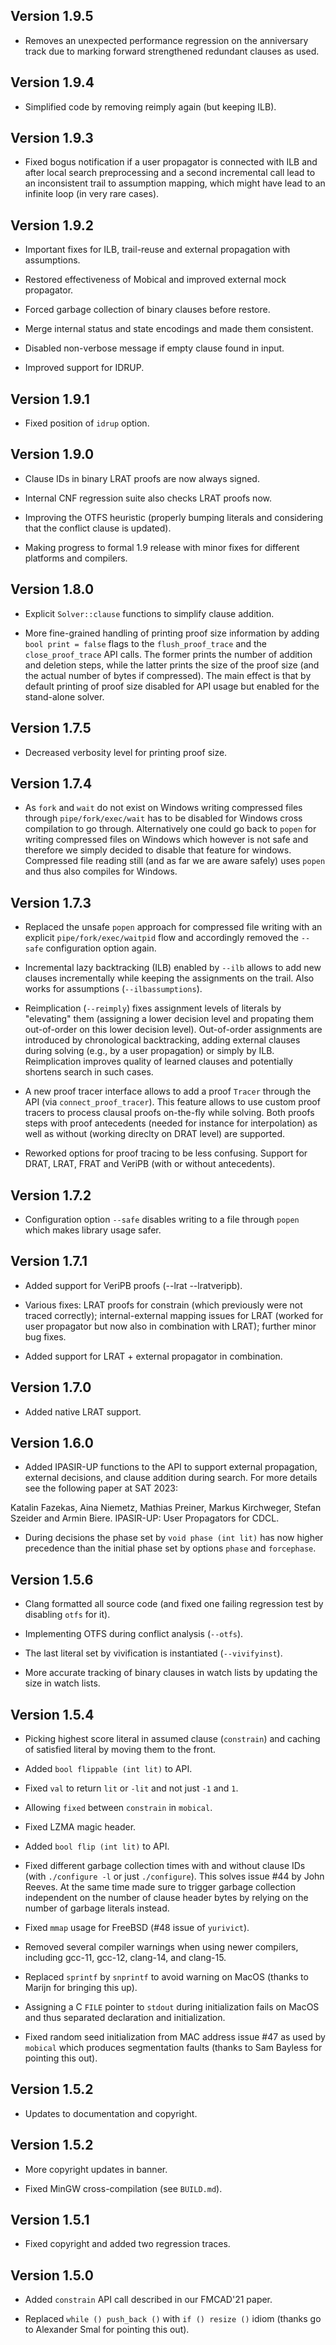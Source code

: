 Version 1.9.5
-------------

- Removes an unexpected performance regression on the anniversary track
  due to marking forward strengthened redundant clauses as used.

Version 1.9.4
-------------

- Simplified code by removing reimply again (but keeping ILB).

Version 1.9.3
-------------

- Fixed bogus notification if a user propagator is connected
  with ILB and after local search preprocessing and a second incremental
  call lead to an inconsistent trail to assumption mapping, which might
  have lead to an infinite loop (in very rare cases).

Version 1.9.2
-------------

- Important fixes for ILB, trail-reuse and external propagation with
  assumptions.

- Restored effectiveness of Mobical and improved external mock
  propagator.

- Forced garbage collection of binary clauses before restore.

- Merge internal status and state encodings and made them consistent.

- Disabled non-verbose message if empty clause found in input.

- Improved support for IDRUP.

Version 1.9.1
-------------

- Fixed position of `idrup` option.

Version 1.9.0
-------------

- Clause IDs in binary LRAT proofs are now always signed.

- Internal CNF regression suite also checks LRAT proofs now.

- Improving the OTFS heuristic (properly bumping literals and
  considering that the conflict clause is updated).

- Making progress to formal 1.9 release with minor fixes for
  different platforms and compilers.

Version 1.8.0
-------------

- Explicit `Solver::clause` functions to simplify clause addition.

- More fine-grained handling of printing proof size information by
  adding `bool print = false` flags to the `flush_proof_trace` and
  the `close_proof_trace` API calls.  The former prints the number
  of addition and deletion steps, while the latter prints the size
  of the proof size (and the actual number of bytes if compressed).
  The main effect is that by default printing of proof size disabled
  for API usage but enabled for the stand-alone solver.

Version 1.7.5
-------------

- Decreased verbosity level for printing proof size.

Version 1.7.4
-------------

- As `fork` and `wait` do not exist on Windows writing compressed files
  through `pipe/fork/exec/wait` has to be disabled for Windows cross
  compilation to go through.  Alternatively one could go back to `popen`
  for writing compressed files on Windows which however is not safe and
  therefore we simply decided to disable that feature for windows.
  Compressed file reading still (and as far we are aware safely) uses
  `popen` and thus also compiles for Windows.

Version 1.7.3
-------------

- Replaced the unsafe `popen` approach for compressed file writing
  with an explicit `pipe/fork/exec/waitpid` flow and accordingly
  removed the `--safe` configuration option again.

- Incremental lazy backtracking (ILB) enabled by `--ilb` allows
  to add new clauses incrementally while keeping the assignments
  on the trail.  Also works for assumptions (`--ilbassumptions`).

- Reimplication (`--reimply`) fixes assignment levels of literals by
  "elevating" them (assigning a lower decision level and propating them
  out-of-order on this lower decision level).  Out-of-order assignments
  are introduced by chronological backtracking, adding external clauses
  during solving (e.g., by a user propagation) or simply by ILB.
  Reimplication improves quality of learned clauses and potentially
  shortens search in such cases.
 
- A new proof tracer interface allows to add a proof `Tracer` through the
  API (via `connect_proof_tracer`). This feature allows to use custom
  proof tracers to process clausal proofs on-the-fly while solving.  Both
  proofs steps with proof antecedents (needed for instance for
  interpolation) as well as without (working direclty on DRAT level) are
  supported.
 
- Reworked options for proof tracing to be less confusing.  Support for
  DRAT, LRAT, FRAT and VeriPB (with or without antecedents).

Version 1.7.2
-------------

- Configuration option `--safe` disables writing to a file
  through `popen` which makes library usage safer.

Version 1.7.1
-------------

- Added support for VeriPB proofs (--lrat --lratveripb).

- Various fixes: LRAT proofs for constrain (which previously were
 not traced correctly); internal-external mapping issues for LRAT
 (worked for user propagator but now also in combination with LRAT);
 further minor bug fixes.

- Added support for LRAT + external propagator in combination.

Version 1.7.0
-------------

- Added native LRAT support.

Version 1.6.0
-------------

- Added IPASIR-UP functions to the API to support external propagation,
 external decisions, and clause addition during search.
 For more details see the following paper at SAT 2023:

 Katalin Fazekas, Aina Niemetz, Mathias Preiner, Markus Kirchweger,
 Stefan Szeider and Armin Biere. IPASIR-UP: User Propagators for CDCL.

- During decisions the phase set by `void phase (int lit)` has now
 higher precedence than the initial phase set by options `phase` and
 `forcephase`.

Version 1.5.6
-------------

- Clang formatted all source code (and fixed one failing regression
 test by disabling `otfs` for it).

- Implementing OTFS during conflict analysis (`--otfs`).

- The last literal set by vivification is instantiated (`--vivifyinst`).

- More accurate tracking of binary clauses in watch lists by updating
  the size in watch lists.

Version 1.5.4
-------------

- Picking highest score literal in assumed clause (`constrain`)
  and caching of satisfied literal by moving them to the front.

- Added `bool flippable (int lit)` to API.

- Fixed `val` to return `lit` or `-lit` and not just `-1` and `1`.

- Allowing `fixed` between `constrain` in `mobical`.

- Fixed LZMA magic header.

- Added `bool flip (int lit)` to API.

- Fixed different garbage collection times with and without
  clause IDs (with `./configure -l` or just `./configure`).
  This solves issue #44 by John Reeves.  At the same time
  made sure to trigger garbage collection independent on the
  number of clause header bytes by relying on the number of
  garbage literals instead.

- Fixed `mmap` usage for FreeBSD (#48 issue of `yurivict`).

- Removed several compiler warnings when using newer compilers,
  including gcc-11, gcc-12, clang-14, and clang-15.

- Replaced `sprintf` by `snprintf` to avoid warning on MacOS
  (thanks to Marijn for bringing this up).

- Assigning a C `FILE` pointer to `stdout` during initialization
  fails on MacOS and thus separated declaration and initialization.

- Fixed random seed initialization from MAC address issue #47
  as used by `mobical` which produces segmentation faults
  (thanks to Sam Bayless for pointing this out).

Version 1.5.2
-------------

- Updates to documentation and copyright.

Version 1.5.2
-------------

- More copyright updates in banner.

- Fixed MinGW cross-compilation (see `BUILD.md`).

Version 1.5.1
-------------

- Fixed copyright and added two regression traces.

Version 1.5.0
-------------

- Added `constrain` API call described in our FMCAD'21 paper.

- Replaced `while () push_back ()` with `if () resize ()` idiom
  (thanks go to Alexander Smal for pointing this out).

